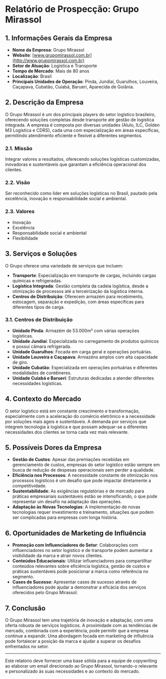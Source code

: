 # Relatório de Prospecção: Grupo Mirassol

## 1. Informações Gerais da Empresa
- **Nome da Empresa**: Grupo Mirassol
- **Website**: [www.grupomirassol.com.br](http://www.grupomirassol.com.br)
- **Setor de Atuação**: Logística e Transporte
- **Tempo de Mercado**: Mais de 80 anos
- **Localização**: Brasil
- **Principais Unidades de Operação**: Pinda, Jundiaí, Guarulhos, Louveira, Caçapava, Cubatão, Cuiabá, Barueri, Aparecida de Goiânia.

## 2. Descrição da Empresa
O Grupo Mirassol é um dos principais players do setor logístico brasileiro, oferecendo soluções completas desde transporte até gestão de logística integrada. A empresa é composta por diversas unidades (Alulo, ILC, Golden M3 Logística e CDRS), cada uma com especialização em áreas específicas, permitindo atendimento eficiente e flexível a diferentes segmentos.

### 2.1. Missão
Integrar valores a resultados, oferecendo soluções logísticas customizadas, inovadoras e sustentáveis que garantam a eficiência operacional dos clientes.

### 2.2. Visão
Ser reconhecido como líder em soluções logísticas no Brasil, pautado pela excelência, inovação e responsabilidade social e ambiental.

### 2.3. Valores
- Inovação
- Excelência
- Responsabilidade social e ambiental
- Flexibilidade 

## 3. Serviços e Soluções
O Grupo oferece uma variedade de serviços que incluem:
- **Transporte**: Especialização em transporte de cargas, incluindo cargas químicas e refrigeradas.
- **Logística Integrada**: Gestão completa da cadeia logística, desde a otimização de processos até a terceirização da logística interna.
- **Centros de Distribuição**: Oferecem armazém para recebimento, estocagem, separação e expedição, com áreas específicas para diferentes tipos de carga.

### 3.1. Centros de Distribuição
- **Unidade Pinda**: Armazém de 53.000m² com várias operações logísticas.
- **Unidade Jundiaí**: Especializada no carregamento de produtos químicos e possui câmara refrigerada.
- **Unidade Guarulhos**: Focada em carga geral e operações portuárias.
- **Unidade Louveira e Caçapava**: Armazéns amplos com alta capacidade de giro.
- **Unidade Cubatão**: Especializada em operações portuárias e diferentes modalidades de contêineres.
- **Unidade Cuiabá e Barueri**: Estruturas dedicadas a atender diferentes necessidades logísticas.

## 4. Contexto do Mercado
O setor logístico está em constante crescimento e transformação, especialmente com a aceleração do comércio eletrônico e a necessidade por soluções mais ágeis e sustentáveis. A demanda por serviços que integrem tecnologia à logística e que possam adequar-se a diferentes necessidades dos clientes se torna cada vez mais relevante.

## 5. Possíveis Dores da Empresa
- **Gestão de Custos**: Apesar das premiações recebidas em gerenciamento de custos, empresas do setor logístico estão sempre em busca de redução de despesas operacionais sem perder a qualidade.
- **Eficiência nos Processos**: A necessidade constante de otimização nos processos logísticos é um desafio que pode impactar diretamente a competitividade.
- **Sustentabilidade**: As exigências regulatórias e de mercado para práticas empresariais sustentáveis estão se intensificando, o que pode representar um desafio na adaptação das operações.
- **Adaptação às Novas Tecnologias**: A implementação de novas tecnologias requer investimento e treinamento, situações que podem ser complicadas para empresas com longa história.

## 6. Oportunidades de Marketing de Influência
- **Promoção com Influenciadores do Setor**: Colaborações com influenciadores no setor logístico e de transporte podem aumentar a visibilidade da marca e atrair novos clientes.
- **Conteúdos Educacionais**: Utilizar influenciadores para compartilhar conteúdos relevantes sobre eficiência logística, gestão de custos e práticas sustentáveis pode posicionar a marca como referência no segmento.
- **Cases de Sucesso**: Apresentar cases de sucesso através de influenciadores pode ajudar a demonstrar a eficácia dos serviços oferecidos pelo Grupo Mirassol.

## 7. Conclusão
O Grupo Mirassol tem uma trajetória de inovação e adaptação, com uma oferta robusta de serviços logísticos. A proximidade com as tendências de mercado, combinada com a experiência, pode permitir que a empresa continue a expandir. Uma abordagem focada em marketing de influência pode fortalecer a posição da marca e ajudar a superar os desafios enfrentados no setor.

---

Este relatório deve fornecer uma base sólida para a equipe de copywriting ao elaborar um email direcionado ao Grupo Mirassol, tornando-o relevante e personalizado às suas necessidades e ao contexto do mercado.